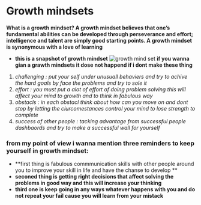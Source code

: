 # Growth mindsets
 **What is a growth mindset?
A growth mindset believes that one’s fundamental abilities can be developed through perseverance and effort; intelligence and talent are simply good starting points. A growth mindset is synonymous with a love of learning**
 - **this is a snapshot of growth mindset**
![growth mind set](https://3kllhk1ibq34qk6sp3bhtox1-wpengine.netdna-ssl.com/wp-content/uploads/NewGrowthMindset2.png)
 **if you wanna gian a grawth mindsets it dose not happend if i dont make these thing**
 1. _challenging : put your self under unusuall behaviers and try to achive the hard goals by face the problems and try to sole it_
 2. _effort : you must put a alot of effort of doing problem solving this will affect your mind to growth and to think in fabulous way_
 3. _obstacls : in each obstacl think about how can you move on and dont stop by letting the ciurcomestances control your mind to lose strength to complete_
 4. _success of other people : tacking advantage from successful people dashbaords and try to make a successful wall for yourself_
 
### from my point of view i wanna mention three reminders to keep yourself in growth mindset:
- **first thing is fabulous commmunication skills with other people around you to improve your skill in life and have the chanse to develop **
- **seconed thing is getting right decisions that affect solving the problems in good way and this will increase your thinking**
- **third one is keep going in any ways whatever happens with you and do not repeat your fail cause you will learn from your mistack**
